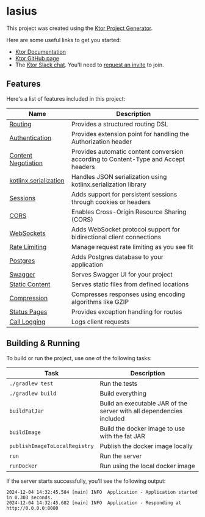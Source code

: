 # lasius

This project was created using the [Ktor Project Generator](https://start.ktor.io).

Here are some useful links to get you started:

- [Ktor Documentation](https://ktor.io/docs/home.html)
- [Ktor GitHub page](https://github.com/ktorio/ktor)
- The [Ktor Slack chat](https://app.slack.com/client/T09229ZC6/C0A974TJ9). You'll need
  to [request an invite](https://surveys.jetbrains.com/s3/kotlin-slack-sign-up) to join.

## Features

Here's a list of features included in this project:

| Name                                                                   | Description                                                                        |
|------------------------------------------------------------------------|------------------------------------------------------------------------------------|
| [Routing](https://start.ktor.io/p/routing)                             | Provides a structured routing DSL                                                  |
| [Authentication](https://start.ktor.io/p/auth)                         | Provides extension point for handling the Authorization header                     |
| [Content Negotiation](https://start.ktor.io/p/content-negotiation)     | Provides automatic content conversion according to Content-Type and Accept headers |
| [kotlinx.serialization](https://start.ktor.io/p/kotlinx-serialization) | Handles JSON serialization using kotlinx.serialization library                     |
| [Sessions](https://start.ktor.io/p/ktor-sessions)                      | Adds support for persistent sessions through cookies or headers                    |
| [CORS](https://start.ktor.io/p/cors)                                   | Enables Cross-Origin Resource Sharing (CORS)                                       |
| [WebSockets](https://start.ktor.io/p/ktor-websockets)                  | Adds WebSocket protocol support for bidirectional client connections               |
| [Rate Limiting](https://start.ktor.io/p/ktor-server-rate-limiting)     | Manage request rate limiting as you see fit                                        |
| [Postgres](https://start.ktor.io/p/postgres)                           | Adds Postgres database to your application                                         |
| [Swagger](https://start.ktor.io/p/swagger)                             | Serves Swagger UI for your project                                                 |
| [Static Content](https://start.ktor.io/p/static-content)               | Serves static files from defined locations                                         |
| [Compression](https://start.ktor.io/p/compression)                     | Compresses responses using encoding algorithms like GZIP                           |
| [Status Pages](https://start.ktor.io/p/status-pages)                   | Provides exception handling for routes                                             |
| [Call Logging](https://start.ktor.io/p/call-logging)                   | Logs client requests                                                               |

## Building & Running

To build or run the project, use one of the following tasks:

| Task                          | Description                                                          |
|-------------------------------|----------------------------------------------------------------------|
| `./gradlew test`              | Run the tests                                                        |
| `./gradlew build`             | Build everything                                                     |
| `buildFatJar`                 | Build an executable JAR of the server with all dependencies included |
| `buildImage`                  | Build the docker image to use with the fat JAR                       |
| `publishImageToLocalRegistry` | Publish the docker image locally                                     |
| `run`                         | Run the server                                                       |
| `runDocker`                   | Run using the local docker image                                     |

If the server starts successfully, you'll see the following output:

```
2024-12-04 14:32:45.584 [main] INFO  Application - Application started in 0.303 seconds.
2024-12-04 14:32:45.682 [main] INFO  Application - Responding at http://0.0.0.0:8080
```

